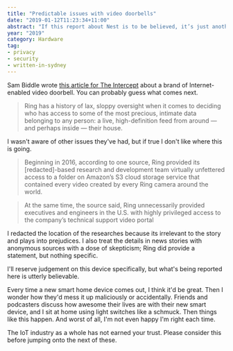 ```yaml
---
title: "Predictable issues with video doorbells"
date: "2019-01-12T11:23:34+11:00"
abstract: "If this report about Nest is to be believed, it’s just another example."
year: "2019"
category: Hardware
tag:
- privacy
- security
- written-in-sydney
---
```

Sam Biddle wrote [this article for The Intercept] about a brand of Internet-enabled video doorbell. You can probably guess what comes next.

> Ring has a history of lax, sloppy oversight when it comes to deciding who has access to some of the most precious, intimate data belonging to any person: a live, high-definition feed from around — and perhaps inside — their house.

I wasn't aware of other issues they've had, but if true I don't like where this is going.

> Beginning in 2016, according to one source, Ring provided its [redacted]-based research and development team virtually unfettered access to a folder on Amazon’s S3 cloud storage service that contained every video created by every Ring camera around the world.

> At the same time, the source said, Ring unnecessarily provided executives and engineers in the U.S. with highly privileged access to the company’s technical support video portal

I redacted the location of the researches because its irrelevant to the story and plays into prejudices. I also treat the details in news stories with anonymous sources with a dose of skepticism; Ring did provide a statement, but nothing specific. 

I'll reserve judgement on this device specifically, but what's being reported here is utterly believable.

Every time a new smart home device comes out, I think it'd be great. Then I wonder how they'd mess it up maliciously or accidentally. Friends and podcasters discuss how awesome their lives are with their new smart device, and I sit at home using light switches like a schmuck. Then things like this happen. And worst of all, I'm not even happy I'm right each time.

The IoT industry as a whole has not earned your trust. Please consider this before jumping onto the next of these.

[this article for The Intercept]: https://theintercept.com/2019/01/10/amazon-ring-security-camera/

